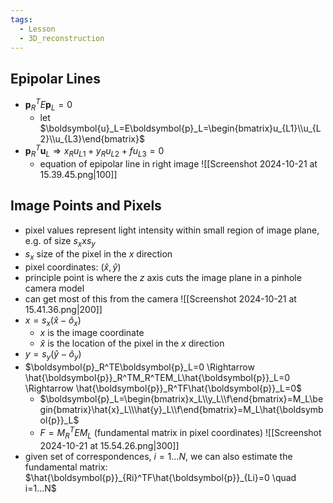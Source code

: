 ```yaml
---
tags:
  - Lesson
  - 3D_reconstruction
---
```

## Epipolar Lines
- $\boldsymbol{p}_R^TE\boldsymbol{p}_L=0$
	- let $\boldsymbol{u}_L=E\boldsymbol{p}_L=\begin{bmatrix}u_{L1}\\u_{L2}\\u_{L3}\end{bmatrix}$
- $\boldsymbol{p}_R^T\boldsymbol{u}_L\Rightarrow x_Ru_{L1}+y_Ru_{L2}+fu_{L3}=0$
	- equation of epipolar line in right image
	![[Screenshot 2024-10-21 at 15.39.45.png|100]]
## Image Points and Pixels
- pixel values represent light intensity within small region of image plane, e.g. of size $s_x$x$s_y$ 
- $s_x$ size of the pixel in the $x$ direction
- pixel coordinates: $(\hat{x}, \hat{y})$
- principle point is where the $z$ axis cuts the image plane in a pinhole camera model
- can get most of this from the camera
![[Screenshot 2024-10-21 at 15.41.36.png|200]]
- $x=s_x(\hat{x}-\hat{o}_x)$
	- $x$ is the image coordinate
	- $\hat{x}$ is the location of the pixel in the $x$ direction
- $y=s_y(\hat{y}-\hat{o}_y)$
- $\boldsymbol{p}_R^TE\boldsymbol{p}_L=0 \Rightarrow \hat{\boldsymbol{p}}_R^TM_R^TEM_L\hat{\boldsymbol{p}}_L=0 \Rightarrow \hat{\boldsymbol{p}}_R^TF\hat{\boldsymbol{p}}_L=0$ 
	- $\boldsymbol{p}_L=\begin{bmatrix}x_L\\y_L\\f\end{bmatrix}=M_L\begin{bmatrix}\hat{x}_L\\\hat{y}_L\\f\end{bmatrix}=M_L\hat{\boldsymbol{p}}_L$
	- $F=M_R^TEM_L$ (fundamental matrix in pixel coordinates)
![[Screenshot 2024-10-21 at 15.54.26.png|300]]
- given set of correspondences, $i=1...N$, we can also estimate the fundamental matrix: $\hat{\boldsymbol{p}}_{Ri}^TF\hat{\boldsymbol{p}}_{Li}=0 \quad i=1...N$
